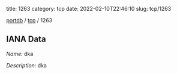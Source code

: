 title: 1263
category: tcp
date: 2022-02-10T22:46:10
slug: tcp/1263

[portdb](/) / [tcp](/category/tcp.html) / 1263


## IANA Data

_Name:_ dka

_Description:_ dka

